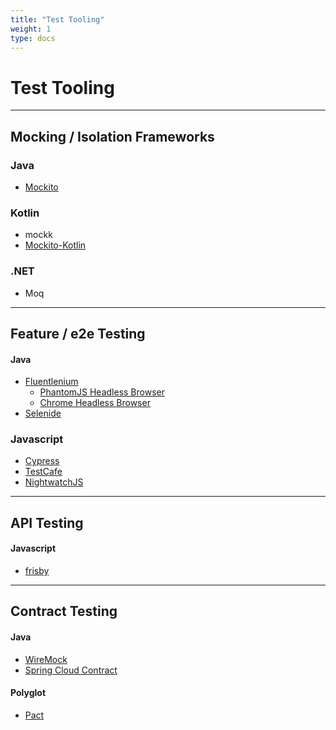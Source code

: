 ```yaml
---
title: "Test Tooling"
weight: 1
type: docs
---
```


# Test Tooling
---

## Mocking / Isolation Frameworks

### Java

-   [Mockito](http://site.mockito.org/)

### Kotlin

-   mockk
-   [Mockito-Kotlin](https://github.com/nhaarman/mockito-kotlin)

### .NET

-   Moq

---

## Feature / e2e Testing

#### Java

-   [Fluentlenium](http://fluentlenium.org/docs/)
    -   [PhantomJS Headless Browser](http://phantomjs.org/)
    -   [Chrome Headless Browser](https://developers.google.com/web/updates/2017/04/headless-chrome#drivers)
-   [Selenide](https://selenide.org/)

### Javascript

-   [Cypress](https://www.cypress.io/)
-   [TestCafe](https://devexpress.github.io/testcafe/)
-   [NightwatchJS](http://nightwatchjs.org/)

---

## API Testing

#### Javascript

-   [frisby](https://www.frisbyjs.com/)

---

## Contract Testing

#### Java

-   [WireMock](http://wiremock.org/)
-   [Spring Cloud Contract](https://cloud.spring.io/spring-cloud-contract/)

#### Polyglot

-   [Pact](https://docs.pact.io)
